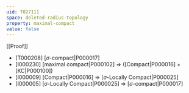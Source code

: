 ```yaml
---
uid: T027111
space: deleted-radius-topology
property: maximal-compact
value: false
---
```

[[Proof]]

* [T000208] [$\sigma$-compact|P000017]
* [I000230] [maximal compact|P000102] => ([Compact|P000016] + [KC|P000100])
* [I000009] [Compact|P000016] => [$\sigma$-Locally Compact|P000025]
* [I000005] [$\sigma$-Locally Compact|P000025] => [$\sigma$-compact|P000017]

